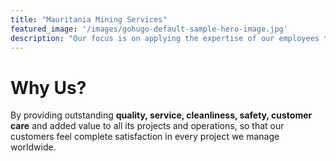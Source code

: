 ```yaml
---
title: "Mauritania Mining Services"
featured_image: '/images/gohugo-default-sample-hero-image.jpg'
description: "Our focus is on applying the expertise of our employees to attractive projects while pledging to deliver leading technology and overriding commitment to safe practices."
---
```

# Why Us?

By providing outstanding **quality, service, cleanliness, safety, customer care** and added value to all its projects and operations, so that our customers feel complete satisfaction in every project we manage worldwide.